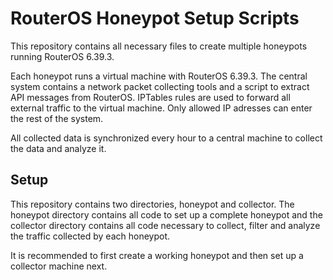 # RouterOS Honeypot Setup Scripts
This repository contains all necessary files to create multiple honeypots running RouterOS 6.39.3.

Each honeypot runs a virtual machine with RouterOS 6.39.3. The central system contains a network packet collecting tools and a script to extract API messages from RouterOS. IPTables rules are used to forward all external traffic to the virtual machine. Only allowed IP adresses can enter the rest of the system.

All collected data is synchronized every hour to a central machine to collect the data and analyze it.

## Setup
This repository contains two directories, honeypot and collector. The honeypot directory contains all code to set up a complete honeypot and the collector directory contains all code necessary to collect, filter and analyze the traffic collected by each honeypot.

It is recommended to first create a working honeypot and then set up a collector machine next.
